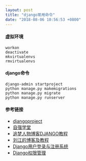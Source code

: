 ```yaml
---
layout: post
title: "django常用命令"
date: "2018-08-06 10:56:53 +0800"
---
```


#### 虚拟环境

    workon
    deactivate
    mkvirtualenvs
    rmvirtualenvs

#### django命令

    django-admin startproject
    python manage.py makemigrations
    python manage.py migrate
    python manage.py runserver

#### 参考链接

- [djangoproject][dp]
- [自强学堂][zqxt]
- [追梦人物博客DJANGO教程][zmrw]
- [刘江的博客及教程][lj]
- [Django用户登录与注册系统][laikaikai]
- [Django权限管理][huangxm]

[dp]:https://www.djangoproject.com
[zqxt]:https://code.ziqiangxuetang.com/django/django-tutorial.html
[zmrw]:https://www.zmrenwu.com/tutorials/
[lj]:http://www.liujiangblog.com/course/django/2
[laikaikai]:https://blog.csdn.net/laikaikai/article/details/80563387
[huangxm]:https://www.cnblogs.com/huangxm/p/5770735.html
